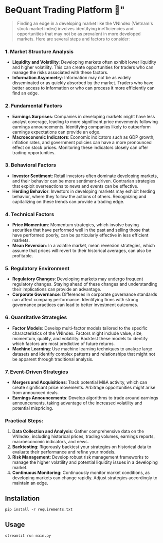 # BeQuant Trading Platform 🐝"

> Finding an edge in a developing market like the VNIndex (Vietnam's stock market index) involves identifying inefficiencies and opportunities that may not be as prevalent in more developed markets. Here are several steps and factors to consider:

### 1. **Market Structure Analysis**
   - **Liquidity and Volatility**: Developing markets often exhibit lower liquidity and higher volatility. This can create opportunities for traders who can manage the risks associated with these factors.
   - **Information Asymmetry**: Information may not be as widely disseminated or as quickly absorbed by the market. Traders who have better access to information or who can process it more efficiently can find an edge.

### 2. **Fundamental Factors**
   - **Earnings Surprises**: Companies in developing markets might have less analyst coverage, leading to more significant price movements following earnings announcements. Identifying companies likely to outperform earnings expectations can provide an edge.
   - **Macroeconomic Indicators**: Economic indicators such as GDP growth, inflation rates, and government policies can have a more pronounced effect on stock prices. Monitoring these indicators closely can offer trading opportunities.

### 3. **Behavioral Factors**
   - **Investor Sentiment**: Retail investors often dominate developing markets, and their behavior can be more sentiment-driven. Contrarian strategies that exploit overreactions to news and events can be effective.
   - **Herding Behavior**: Investors in developing markets may exhibit herding behavior, where they follow the actions of others. Recognizing and capitalizing on these trends can provide a trading edge.

### 4. **Technical Factors**
   - **Price Momentum**: Momentum strategies, which involve buying securities that have performed well in the past and selling those that have performed poorly, can be particularly effective in less efficient markets.
   - **Mean Reversion**: In a volatile market, mean reversion strategies, which assume that prices will revert to their historical averages, can also be profitable.

### 5. **Regulatory Environment**
   - **Regulatory Changes**: Developing markets may undergo frequent regulatory changes. Staying ahead of these changes and understanding their implications can provide an advantage.
   - **Corporate Governance**: Differences in corporate governance standards can affect company performance. Identifying firms with strong governance practices can lead to better investment outcomes.

### 6. **Quantitative Strategies**
   - **Factor Models**: Develop multi-factor models tailored to the specific characteristics of the VNIndex. Factors might include value, size, momentum, quality, and volatility. Backtest these models to identify which factors are most predictive of future returns.
   - **Machine Learning**: Use machine learning techniques to analyze large datasets and identify complex patterns and relationships that might not be apparent through traditional analysis.

### 7. **Event-Driven Strategies**
   - **Mergers and Acquisitions**: Track potential M&A activity, which can create significant price movements. Arbitrage opportunities might arise from announced deals.
   - **Earnings Announcements**: Develop algorithms to trade around earnings announcements, taking advantage of the increased volatility and potential mispricing.

### Practical Steps:
1. **Data Collection and Analysis**: Gather comprehensive data on the VNIndex, including historical prices, trading volumes, earnings reports, macroeconomic indicators, and news.
2. **Backtesting**: Rigorously backtest your strategies on historical data to evaluate their performance and refine your models.
3. **Risk Management**: Develop robust risk management frameworks to manage the higher volatility and potential liquidity issues in a developing market.
4. **Continuous Monitoring**: Continuously monitor market conditions, as developing markets can change rapidly. Adjust strategies accordingly to maintain an edge.

## Installation
```shell
pip install -r requirements.txt
```

## Usage
```shell
streamlit run main.py
```
